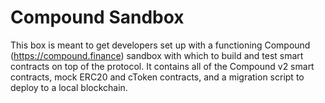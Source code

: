 # Compound Sandbox

This box is meant to get developers set up with a functioning Compound (https://compound.finance) sandbox with which to build and test smart contracts on top of the protocol. It contains all of the Compound v2 smart contracts, mock ERC20 and cToken contracts, and a migration script to deploy to a local blockchain.




